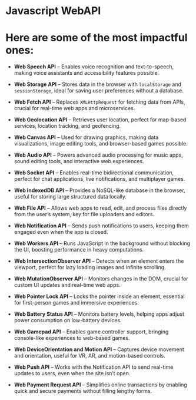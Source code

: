 # Javascript WebAPI

# Here are some of the most impactful ones:

- **Web Speech API** – Enables voice recognition and text-to-speech, making voice assistants and accessibility features possible.

- **Web Storage API** – Stores data in the browser with `localStorage` and `sessionStorage`, ideal for saving user preferences without a database.
- **Web Fetch API** – Replaces `XMLHttpRequest` for fetching data from APIs, crucial for real-time web apps and microservices.
- **Web Geolocation API** – Retrieves user location, perfect for map-based services, location tracking, and geofencing.

- **Web Canvas API** – Used for drawing graphics, making data visualizations, image editing tools, and browser-based games possible.
- **Web Audio API** – Powers advanced audio processing for music apps, sound editing tools, and interactive web experiences.
- **Web Socket API** – Enables real-time bidirectional communication, perfect for chat applications, live notifications, and multiplayer games.
- **Web IndexedDB API** – Provides a NoSQL-like database in the browser, useful for storing large structured data locally.

- **Web File API** – Allows web apps to read, edit, and process files directly from the user’s system, key for file uploaders and editors.

- **Web Notification API** – Sends push notifications to users, keeping them engaged even when the app is closed.

- **Web Workers API** – Runs JavaScript in the background without blocking the UI, boosting performance in heavy computations.

- **Web IntersectionObserver API** – Detects when an element enters the viewport, perfect for lazy loading images and infinite scrolling.

- **Web MutationObserver API** – Monitors changes in the DOM, crucial for custom UI updates and real-time web apps.

- **Web Pointer Lock API** – Locks the pointer inside an element, essential for first-person games and immersive experiences.

- **Web Battery Status API** – Monitors battery levels, helping apps adjust power consumption on low-battery devices.

- **Web Gamepad API** – Enables game controller support, bringing console-like experiences to web-based games.

- **Web DeviceOrientation and Motion API** – Captures device movement and orientation, useful for VR, AR, and motion-based controls.

- **Web Push API** – Works with the Notification API to send real-time updates to users, even when the site isn’t open.

- **Web Payment Request API** – Simplifies online transactions by enabling quick and secure payments without filling lengthy forms.
